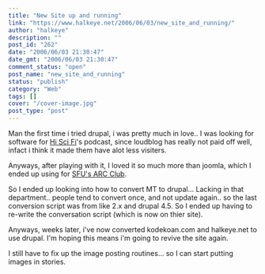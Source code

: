 ```yaml
---
title: "New Site up and running"
link: "https://www.halkeye.net/2006/06/03/new_site_and_running/"
author: "halkeye"
description: ""
post_id: "262"
date: "2006/06/03 21:30:47"
date_gmt: "2006/06/03 21:30:47"
comment_status: "open"
post_name: "new_site_and_running"
status: "publish"
category: "Web"
tags: []
cover: "/cover-image.jpg"
post_type: "post"
---
```


Man the first time i tried drupal, i was pretty much in love.. I was looking for software for [Hi Sci Fi](http://www.hiscifi.com)'s podcast, since loudblog has really not paid off well, infact i think it made them have alot less visiters.

Anyways, after playing with it, I loved it so much more than joomla, which I ended up using for [SFU's ARC Club](http://www.sfuarc.com).

So I ended up looking into how to convert MT to drupal... Lacking in that department.. people tend to convert once, and not update again.. so the last conversion script was from like 2.x and drupal 4.5. So I ended up having to re-write the conversation script (which is now on thier site).

Anyways, weeks later, i've now converted kodekoan.com and halkeye.net to use drupal. I'm hoping this means i'm going to revive the site again.

I still have to fix up the image posting routines... so I can start putting images in stories.